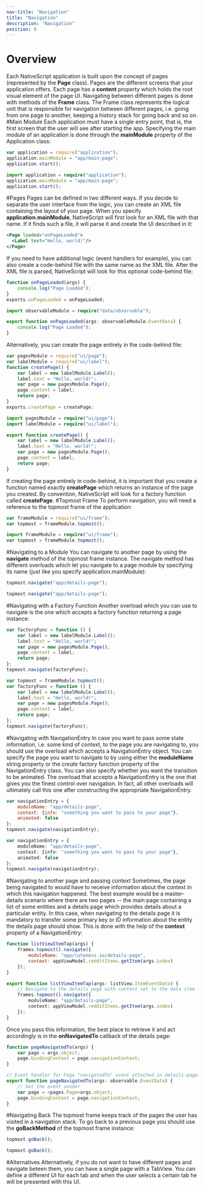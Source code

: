 ```yaml
---
nav-title: "Navigation"
title: "Navigation"
description: "Navigation"
position: 0
---
```

# Overview
Each NativeScript application is built upon the concept of pages (represented by the **Page** class). Pages are the different screens that your application offers. Each page has a **content** property which holds the root visual element of the page UI. Navigating between different pages is done with methods of the **Frame** class. The Frame class represents the logical unit that is responsible for navigation between different pages, i.e. going from one page to another, keeping a history stack for going back and so on.
#Main Module
Each application must have a single entry point, that is, the first screen that the user will see after starting the app. Specifying the main module of an application is done through the **mainModule** property of the Application class:
``` JavaScript
var application = require("application");
application.mainModule = "app/main-page";
application.start();
```
``` TypeScript
import application = require("application");
application.mainModule = "app/main-page";
application.start();
```
#Pages
Pages can be defined in two different ways. If you decide to separate the user interface from the logic, you can create an XML file containing the layout of your page. When you specify **application.mainModule**, NativeScript will first look for an XML file with that name. If it finds such a file, it will parse it and create the UI described in it:
``` XML
<Page loaded="onPageLoaded">
  <Label text="Hello, world!"/>
</Page>
``` 
If you need to have additional logic (event handlers for example), you can also create a code-behind file with the same name as the XML file. After the XML file is parsed, NativeScript will look for this optional code-behind file:
``` JavaScript
function onPageLoaded(args) {
    console.log("Page Loaded");
}
exports.onPageLoaded = onPageLoaded;
```
``` TypeScript
import observableModule = require("data/observable");

export function onPageLoaded(args: observableModule.EventData) {
    console.log("Page Loaded");
}
```
Alternatively, you can create the page entirely in the code-behind file:
``` JavaScript
var pagesModule = require("ui/page");
var labelModule = require("ui/label");
function createPage() {
    var label = new labelModule.Label();
    label.text = "Hello, world!";
    var page = new pagesModule.Page();
    page.content = label;
    return page;
}
exports.createPage = createPage;
```
``` TypeScript
import pagesModule = require("ui/page");
import labelModule = require("ui/label");

export function createPage() {
    var label = new labelModule.Label();
    label.text = "Hello, world!";
    var page = new pagesModule.Page();
    page.content = label;
    return page;
}
```
If creating the page entirely in code-behind, it is important that you create a function named exactly **createPage** which returns an instance of the page you created. By convention, NativeScript will look for a factory function called **createPage**.
#Topmost Frame
To perform navigation, you will need a reference to the topmost frame of the application:
``` JavaScript
var frameModule = require("ui/frame");
var topmost = frameModule.topmost();
```
``` TypeScript
import frameModule = require("ui/frame");
var topmost = frameModule.topmost();
```
#Navigating to a Module
You can navigate to another page by using the **navigate** method of the topmost frame instance. The navigate method has different overloads which let you navigate to a page module by specifying its name (just like you specify application.mainModule):
``` JavaScript
topmost.navigate("app/details-page");
```
``` TypeScript
topmost.navigate("app/details-page");
```
#Navigating with a Factory Function
Another overload which you can use to navigate is the one which accepts a factory function returning a page instance:
``` JavaScript
var factoryFunc = function () {
    var label = new labelModule.Label();
    label.text = "Hello, world!";
    var page = new pagesModule.Page();
    page.content = label;
    return page;
};
topmost.navigate(factoryFunc);
```
``` TypeScript
var topmost = frameModule.topmost();
var factoryFunc = function () {
    var label = new labelModule.Label();
    label.text = "Hello, world!";
    var page = new pagesModule.Page();
    page.content = label;
    return page;
};
topmost.navigate(factoryFunc);
```
#Navigating with NavigationEntry
In case you want to pass some state information, i.e. some kind of context, to the page you are navigating to, you should use the overload which accepts a NavigationEntry object. You can specify the page you want to navigate to by using either the **moduleName** string property or the *create* factory function property of the NavigationEntry class. You can also specify whether you want the transition to be animated. The overload that accepts a NavigationEntry is the one that gives you the finest control over navigation. In fact, all other overloads will ultimately call this one after constructing the appropriate NavigationEntry.
``` JavaScript
var navigationEntry = {
    moduleName: "app/details-page",
    context: {info: "something you want to pass to your page"},
    animated: false
};
topmost.navigate(navigationEntry);
```
``` TypeScript
var navigationEntry = {
    moduleName: "app/details-page",
    context: {info: "something you want to pass to your page"},
    animated: false
};
topmost.navigate(navigationEntry);
```
#Navigating to another page and passing context
Sometimes, the page being navigated to would have to receive information about the context in which this navigation happened. The best example would be a master-details scenario where there are two pages -- the main page containing a list of some entities and a details page which provides details about a particular entity. In this case, when navigating to the details page it is mandatory to transfer some primary key or ID information about the entity the details page should show. This is done with the help of the **context** property of a NavigationEntry:
``` JavaScript
function listViewItemTap(args) {
    frames.topmost().navigate({
        moduleName: "app/cuteness.io/details-page",
        context: appViewModel.redditItems.getItem(args.index)
    });
}
```
``` TypeScript
export function listViewItemTap(args: listView.ItemEventData) {
    // Navigate to the details page with context set to the data item for specified index
    frames.topmost().navigate({
        moduleName: "app/details-page",
        context: appViewModel.redditItems.getItem(args.index)
    });
}
```
Once you pass this information, the best place to retrieve it and act accordingly is in the **onNavigatedTo** callback of the details page:
``` JavaScript
function pageNavigatedTo(args) {
    var page = args.object;
    page.bindingContext = page.navigationContext;
}
```
``` TypeScript
// Event handler for Page "navigatedTo" event attached in details-page.xml
export function pageNavigatedTo(args: observable.EventData) {
    // Get the event sender
    var page = <pages.Page>args.object;
    page.bindingContext = page.navigationContext;
}
```
#Navigating Back
The topmost frame keeps track of the pages the user has visited in a navigation stack. To go back to a previous page you should use the **goBackMethod** of the topmost frame instance:
``` JavaScript
topmost.goBack();
```
``` TypeScript
topmost.goBack();
```
#Alternatives
Alternatively, if you do not want to have different pages and navigate beteen them, you can have a single page with a TabView. You can define a different UI for each tab and when the user selects a certain tab he will be presented with this UI.